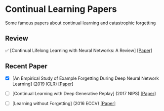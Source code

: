 # Continual Learning Papers

Some famous papers about continual learning and catastrophic forgetting

## Review
✅ [Continual Lifelong Learning with Neural Networks: A Review] [[Paper]](https://arxiv.org/abs/1802.07569)

## Recent Paper   
+ [x] [An Empirical Study of Example Forgetting During Deep Neural Network Learning] (2019 ICLR) [[Paper]](https://arxiv.org/abs/1812.05159)  

+ [ ] [Continual Learning with Deep Generative Replay]  (2017 NIPS) [[Paper]](https://arxiv.org/abs/1705.08690)

+ [ ] [Learning without Forgetting] (2016 ECCV) [[Paper]](https://arxiv.org/abs/1606.09282)   

